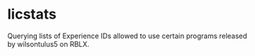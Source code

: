 # licstats
Querying lists of Experience IDs allowed to use certain programs released by wilsontulus5 on RBLX.
